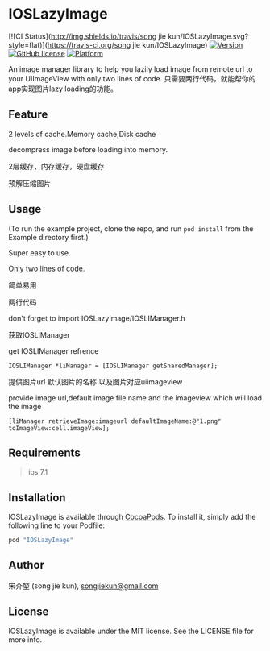 # IOSLazyImage

[![CI Status](http://img.shields.io/travis/song jie kun/IOSLazyImage.svg?style=flat)](https://travis-ci.org/song jie kun/IOSLazyImage)
[![Version](https://img.shields.io/cocoapods/v/IOSLazyImage.svg?style=flat)](http://cocoapods.org/pods/IOSLazyImage)
[![GitHub license](https://img.shields.io/github/license/mashape/apistatus.svg)](https://github.com/songjiekun/IOSLazyImage)
[![Platform](https://img.shields.io/cocoapods/p/IOSLazyImage.svg?style=flat)](http://cocoapods.org/pods/IOSLazyImage)

An image manager library to help you lazily load image from remote url to your UIImageView with only two lines of code.
只需要两行代码，就能帮你的app实现图片lazy loading的功能。

## Feature

2 levels of cache.Memory cache,Disk cache

decompress image before loading into memory.

2层缓存，内存缓存，硬盘缓存

预解压缩图片

## Usage

(To run the example project, clone the repo, and run `pod install` from the Example directory first.)

Super easy to use. 

Only two lines of code.

简单易用

两行代码


don't forget to import IOSLazyImage/IOSLIManager.h

获取IOSLIManager

get IOSLIManager refrence

```objc
IOSLIManager *liManager = [IOSLIManager getSharedManager];
```

提供图片url 默认图片的名称 以及图片对应uiimageview

provide image url,default image file name and the imageview which will load the image
```objc
[liManager retrieveImage:imageurl defaultImageName:@"1.png" toImageView:cell.imageView];
```


## Requirements
>ios 7.1

## Installation

IOSLazyImage is available through [CocoaPods](http://cocoapods.org). To install
it, simply add the following line to your Podfile:

```ruby
pod "IOSLazyImage"
```

## Author

宋介堃 (song jie kun), songjiekun@gmail.com

## License

IOSLazyImage is available under the MIT license. See the LICENSE file for more info.
